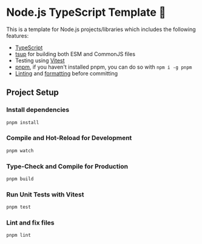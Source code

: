 # Node.js TypeScript Template 🚀

This is a template for Node.js projects/libraries which includes the following features:

- [TypeScript](https://www.typescriptlang.org/)
- [tsup](https://github.com/egoist/tsup) for building both ESM and CommonJS files
- Testing using [Vitest](https://vitest.dev/)
- [pnpm](https://pnpm.io/), if you haven't installed pnpm, you can do so with `npm i -g pnpm`
- [Linting](https://eslint.org/) and [formatting](https://prettier.io/) before committing

## Project Setup

### Install dependencies

```sh
pnpm install
```

### Compile and Hot-Reload for Development

```sh
pnpm watch
```

### Type-Check and Compile for Production

```sh
pnpm build
```

### Run Unit Tests with Vitest

```sh
pnpm test
```

### Lint and fix files

```sh
pnpm lint
```
